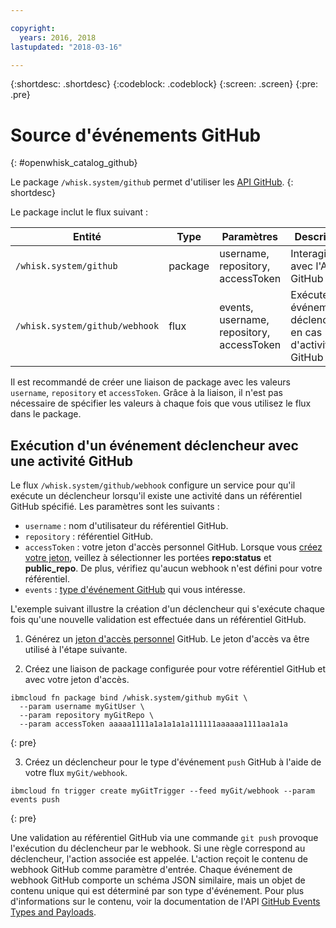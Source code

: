 ```yaml
---

copyright:
  years: 2016, 2018
lastupdated: "2018-03-16"

---
```


{:shortdesc: .shortdesc}
{:codeblock: .codeblock}
{:screen: .screen}
{:pre: .pre}

# Source d'événements GitHub
{: #openwhisk_catalog_github}

Le package `/whisk.system/github` permet d'utiliser les [API GitHub](https://developer.github.com/).
{: shortdesc}

Le package inclut le flux suivant :

| Entité | Type | Paramètres | Description |
| --- | --- | --- | --- |
| `/whisk.system/github` | package | username, repository, accessToken | Interagir avec l'API GitHub |
| `/whisk.system/github/webhook` | flux | events, username, repository, accessToken | Exécuter des événements déclencheurs en cas d'activité GitHub |

Il est recommandé de créer une liaison de package avec les valeurs `username`, `repository` et `accessToken`.  Grâce à la liaison, il n'est pas nécessaire de spécifier les valeurs à chaque fois que vous utilisez le flux dans le package.

## Exécution d'un événement déclencheur avec une activité GitHub

Le flux `/whisk.system/github/webhook` configure un service pour qu'il exécute un déclencheur lorsqu'il existe une activité dans un référentiel GitHub spécifié. Les paramètres sont les suivants :

- `username` : nom d'utilisateur du référentiel GitHub.
- `repository` : référentiel GitHub.
- `accessToken` : votre jeton d'accès personnel GitHub. Lorsque vous [créez votre jeton](https://github.com/settings/tokens), veillez à sélectionner les portées **repo:status** et **public_repo**. De plus, vérifiez qu'aucun webhook n'est défini pour votre référentiel.
- `events` : [type d'événement GitHub](https://developer.github.com/v3/activity/events/types/) qui vous intéresse.

L'exemple suivant illustre la création d'un déclencheur qui s'exécute chaque fois qu'une nouvelle validation est effectuée dans un référentiel GitHub.

1. Générez un [jeton d'accès personnel](https://github.com/settings/tokens) GitHub. Le jeton d'accès va être utilisé à l'étape suivante.

2. Créez une liaison de package configurée pour votre référentiel GitHub et avec votre jeton d'accès.
  ```
  ibmcloud fn package bind /whisk.system/github myGit \
    --param username myGitUser \
    --param repository myGitRepo \
    --param accessToken aaaaa1111a1a1a1a1a111111aaaaaa1111aa1a1a
  ```
  {: pre}

3. Créez un déclencheur pour le type d'événement `push` GitHub à l'aide de votre flux `myGit/webhook`.
  ```
  ibmcloud fn trigger create myGitTrigger --feed myGit/webhook --param events push
  ```
  {: pre}

  Une validation au référentiel GitHub via une commande `git push` provoque l'exécution du déclencheur par le webhook. Si une règle correspond au déclencheur, l'action associée est appelée. L'action reçoit le contenu de webhook GitHub comme paramètre d'entrée. Chaque événement de webhook GitHub comporte un schéma JSON similaire, mais un objet de contenu unique qui est déterminé par son type d'événement. Pour plus d'informations sur le contenu, voir la documentation de l'API [GitHub Events Types and Payloads](https://developer.github.com/v3/activity/events/types/).
